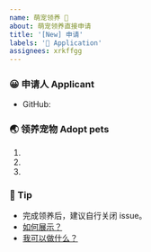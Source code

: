 ```yaml
---
name: 萌宠领养 💖
about: 萌宠领养直接申请
title: '[New] 申请'
labels: '💖 Application'
assignees: xrkffgg
---
```


<!-- ❤️ 哇，终于等到你了。 -->
<!-- ❤️ Wow, finally waiting for you。 -->

### 😀 申请人 Applicant

- GitHub:

<!-- 请在上方输入你的 GitHub 用户名 -->
<!-- Please enter your GitHub username above -->

### 🌏 领养宠物 Adopt pets

1.
2.
3.

<!--
请在上方填写你想要领养的小宠物，原则上仅支持单人领养3只小宠物，请大家谨慎挑选。超出3个，会取前3个哦。若您心仪的萌宠没列出，欢迎提出。
-->
<!--
Please fill in the small pets you want to adopt at the top. In principle, only 3 small pets can be adopted by one person. Please choose carefully. If there are more than 3, the first 3 will be taken. If your favorite pet is not listed, please suggest.
-->

### 🌈 Tip

- 完成领养后，建议自行关闭 issue。
- [如何展示？](https://github.com/zoo-js/welcome/blob/master/how-to-show.md)
- [我可以做什么？](https://github.com/zoo-js/welcome/blob/master/what-we-can.md)

<!-- New application. DO NOT REMOVE! -->
